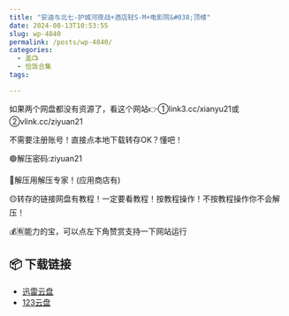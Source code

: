```yaml
---
title: "安迪与北七-护城河夜战+酒店轻S-M+电影院&#038;顶楼"
date: 2024-08-13T10:53:55
slug: wp-4840
permalink: /posts/wp-4840/
categories:
  - 盖📺
  - 恰饭合集
tags:

---
```


如果两个网盘都没有资源了，看这个网站👉①link3.cc/xianyu21或②vlink.cc/ziyuan21

不需要注册账号！直接点本地下载转存OK？懂吧！

🟢解压密码:ziyuan21

🔵解压用解压专家！(应用商店有)

🟡转存的链接网盘有教程！一定要看教程！按教程操作！不按教程操作你不会解压！

💰🈶能力的宝，可以点左下角赞赏支持一下网站运行

## 📦 下载链接
- [迅雷云盘](https://blziyuan21.com/pay-download/4840?key=8c6f682ada&down_id=0)
- [123云盘](https://blziyuan21.com/pay-download/4840?key=8c6f682ada&down_id=1)

